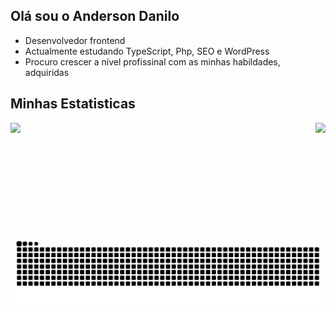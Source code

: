 ## Olá sou o Anderson Danilo
+ Desenvolvedor frontend
+ Actualmente estudando TypeScript, Php, SEO e WordPress
+ Procuro crescer a nível profissinal com as minhas habildades, adquiridas
## Minhas Estatisticas
<div>
 <img align="right" height="180em" src="https://github-readme-stats.vercel.app/api/top-langs/?username=AndersonDaniloMs&layout=compact&langs_count=16&theme=radical"/>
</div>

<div>
  <picture>
  <source
    srcset="https://github-readme-stats.vercel.app/api?username=AndersonDaniloMs&show_icons=true&theme=radical"
    media="(prefers-color-scheme: dark)"
  />
  <source
    srcset="https://github-readme-stats.vercel.app/api?username=AndersonDaniloMs&show_icons=true"
    media="(prefers-color-scheme: light), (prefers-color-scheme: no-preference)"
  />
  <img  height="180em" src="https://github-readme-stats.vercel.app/api?username=AndersonDaniloMs&show_icons=true" />
</picture>
 </div>

<div  align="center">
<picture>
  <source media="(prefers-color-scheme: dark)" srcset="https://raw.githubusercontent.com/AndersonDaniloMs/AndersonDaniloMs/output/github-contribution-grid-snake-dark.svg">
  <source media="(prefers-color-scheme: light)" srcset="https://raw.githubusercontent.com/AndersonDaniloMs/AndersonDaniloMs/output/github-contribution-grid-snake.svg">
  <img alt="github contribution grid snake animation" src="https://raw.githubusercontent.com/AndersonDaniloMs/AndersonDaniloMs/output/github-contribution-grid-snake.svg">
</picture>
</div>

